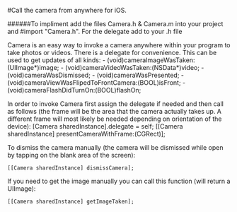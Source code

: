 #Call the camera from anywhere for iOS.

######To impliment add the files Camera.h & Camera.m into your project and #import "Camera.h". For the delegate add <CameraDelegate> to your .h file

Camera is an easy way to invoke a camera anywhere within your program to take photos or videos. There is a delegate for convenience. This can be used to get updates of all kinds:
    - (void)cameraImageWasTaken:(UIImage*)image;
    - (void)cameraVideoWasTaken:(NSData*)video;
    - (void)cameraWasDismissed;
    - (void)cameraWasPresented;
    - (void)cameraViewWasFlipedToFrontCamera:(BOOL)isFront;
    - (void)cameraFlashDidTurnOn:(BOOL)flashOn;

In order to invoke Camera first assign the delegate if needed and then call as follows (the frame will be the area that the camera actually takes up. A different frame will most likely be needed depending on orientation of the device):
    [Camera sharedInstance].delegate = self;
    [[Camera sharedInstance] presentCameraWithFrame:(CGRect)];

To dismiss the camera manually (the camera will be dismissed while open by tapping on the blank area of the screen):
    
    [[Camera sharedInstance] dismissCamera];

If you need to get the image manually you can call this function (will return a UIImage):
    
    [[Camera sharedInstance] getImageTaken];